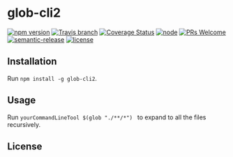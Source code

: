 # glob-cli2

[![npm version](https://img.shields.io/npm/v/glob-cli2.svg)](https://www.npmjs.com/package/glob-cli2)
[![Travis branch](https://img.shields.io/travis/a0viedo/glob-cli2/master.svg?maxAge=2592000)](https://travis-ci.org/a0viedo/glob-cli2)
[![Coverage Status](https://coveralls.io/repos/github/a0viedo/glob-cli2/badge.svg?branch=master)](https://coveralls.io/github/a0viedo/glob-cli2?branch=master)
[![node](https://img.shields.io/node/v/glob-cli2.svg?maxAge=2592000)](https://www.npmjs.com/package/glob-cli2)
[![PRs Welcome](https://img.shields.io/badge/PRs-welcome-brightgreen.svg?maxAge=2592000)](http://makeapullrequest.com)
[![semantic-release](https://img.shields.io/badge/%20%20%F0%9F%93%A6%F0%9F%9A%80-semantic--release-e10079.svg)](https://github.com/semantic-release/semantic-release)
[![license](https://img.shields.io/github/license/a0viedo/glob-cli2.svg)](https://github.com/a0viedo/glob-cli2/blob/master/LICENSE)

## Installation

Run `npm install -g glob-cli2`.

## Usage

Run ``yourCommandLineTool $(glob "./**/*") `` to expand to all the files recursively.

## License
